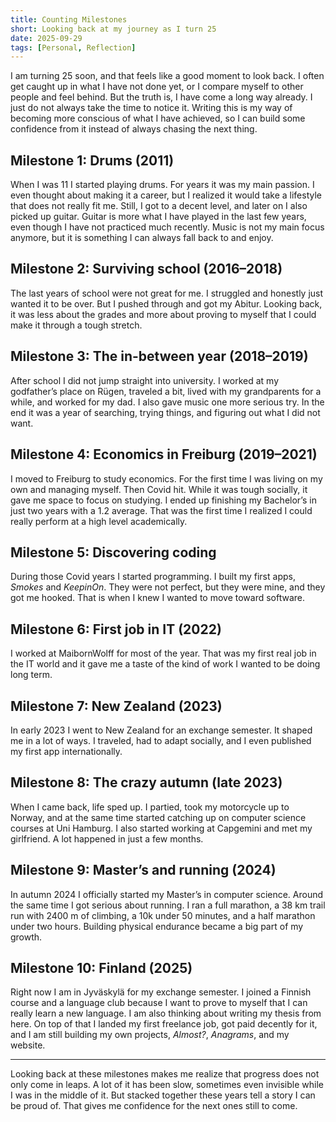 ```yaml
---
title: Counting Milestones
short: Looking back at my journey as I turn 25
date: 2025-09-29
tags: [Personal, Reflection]
---
```


I am turning 25 soon, and that feels like a good moment to look back. I often get caught up in what I have not done yet, or I compare myself to other people and feel behind. But the truth is, I have come a long way already. I just do not always take the time to notice it. Writing this is my way of becoming more conscious of what I have achieved, so I can build some confidence from it instead of always chasing the next thing.

## Milestone 1: Drums (2011)

When I was 11 I started playing drums. For years it was my main passion. I even thought about making it a career, but I realized it would take a lifestyle that does not really fit me. Still, I got to a decent level, and later on I also picked up guitar. Guitar is more what I have played in the last few years, even though I have not practiced much recently. Music is not my main focus anymore, but it is something I can always fall back to and enjoy.

## Milestone 2: Surviving school (2016–2018)

The last years of school were not great for me. I struggled and honestly just wanted it to be over. But I pushed through and got my Abitur. Looking back, it was less about the grades and more about proving to myself that I could make it through a tough stretch.

## Milestone 3: The in-between year (2018–2019)

After school I did not jump straight into university. I worked at my godfather’s place on Rügen, traveled a bit, lived with my grandparents for a while, and worked for my dad. I also gave music one more serious try. In the end it was a year of searching, trying things, and figuring out what I did not want.

## Milestone 4: Economics in Freiburg (2019–2021)

I moved to Freiburg to study economics. For the first time I was living on my own and managing myself. Then Covid hit. While it was tough socially, it gave me space to focus on studying. I ended up finishing my Bachelor’s in just two years with a 1.2 average. That was the first time I realized I could really perform at a high level academically.

## Milestone 5: Discovering coding

During those Covid years I started programming. I built my first apps, *Smokes* and *KeepinOn*. They were not perfect, but they were mine, and they got me hooked. That is when I knew I wanted to move toward software.

## Milestone 6: First job in IT (2022)

I worked at MaibornWolff for most of the year. That was my first real job in the IT world and it gave me a taste of the kind of work I wanted to be doing long term.

## Milestone 7: New Zealand (2023)

In early 2023 I went to New Zealand for an exchange semester. It shaped me in a lot of ways. I traveled, had to adapt socially, and I even published my first app internationally.

## Milestone 8: The crazy autumn (late 2023)

When I came back, life sped up. I partied, took my motorcycle up to Norway, and at the same time started catching up on computer science courses at Uni Hamburg. I also started working at Capgemini and met my girlfriend. A lot happened in just a few months.

## Milestone 9: Master’s and running (2024)

In autumn 2024 I officially started my Master’s in computer science. Around the same time I got serious about running. I ran a full marathon, a 38 km trail run with 2400 m of climbing, a 10k under 50 minutes, and a half marathon under two hours. Building physical endurance became a big part of my growth.

## Milestone 10: Finland (2025)

Right now I am in Jyväskylä for my exchange semester. I joined a Finnish course and a language club because I want to prove to myself that I can really learn a new language. I am also thinking about writing my thesis from here. On top of that I landed my first freelance job, got paid decently for it, and I am still building my own projects, *Almost?*, *Anagrams*, and my website.

---

Looking back at these milestones makes me realize that progress does not only come in leaps. A lot of it has been slow, sometimes even invisible while I was in the middle of it. But stacked together these years tell a story I can be proud of. That gives me confidence for the next ones still to come.
